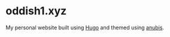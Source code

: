 # oddish1.xyz

My personal website built using [Hugo](gohugo.io) and themed using [anubis](https://github.com/mitrichius/hugo-theme-anubis).
